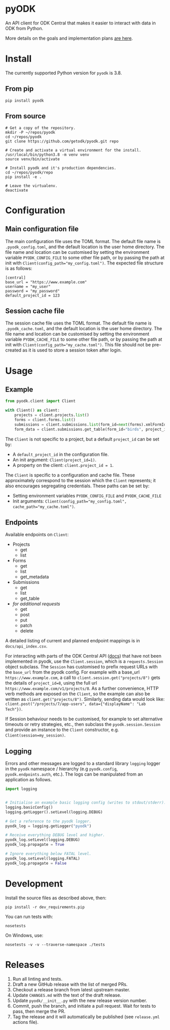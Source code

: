 # pyODK

An API client for ODK Central that makes it easier to interact with data in ODK from Python.

More details on the goals and implementation plans [are here](https://docs.google.com/document/d/1AamUcvO4R7VzphToIfeMhCjWEjxjbpVQ_DJR89FlpRc/edit).


# Install

The currently supported Python version for `pyodk` is 3.8.


## From pip

```
pip install pyodk
```


## From source

```
# Get a copy of the repository.
mkdir -P ~/repos/pyodk
cd ~/repos/pyodk
git clone https://github.com/getodk/pyodk.git repo

# Create and activate a virtual environment for the install.
/usr/local/bin/python3.8 -m venv venv
source venv/bin/activate

# Install pyodk and it's production dependencies.
cd ~/repos/pyodk/repo
pip install -e .

# Leave the virtualenv.
deactivate
```


# Configuration


## Main configuration file

The main configuration file uses the TOML format. The default file name is `.pyodk_config.toml`, and the default location is the user home directory. The file name and location can be customised by setting the environment variable `PYODK_CONFIG_FILE` to some other file path, or by passing the path at init with `Client(config_path="my_config.toml")`. The expected file structure is as follows:

```
[central]
base_url = "https://www.example.com"
username = "my_user"
password = "my_password"
default_project_id = 123
```


## Session cache file

The session cache file uses the TOML format. The default file name is `.pyodk_cache.toml`, and the default location is the user home directory. The file name and location can be customised by setting the environment variable `PYODK_CACHE_FILE` to some other file path, or by passing the path at init with `Client(config_path="my_cache.toml")`. This file should not be pre-created as it is used to store a session token after login.


# Usage


## Example

```python
from pyodk.client import Client

with Client() as client:
    projects = client.projects.list()
    forms = client.forms.list()
    submissions = client.submissions.list(form_id=next(forms).xmlFormId)
    form_data = client.submissions.get_table(form_id="birds", project_id=8)
```

The `Client` is not specific to a project, but a default `project_id` can be set by:

- A `default_project_id` in the configuration file.
- An init argument: `Client(project_id=1)`.
- A property on the client: `client.project_id = 1`.

The `Client` is specific to a configuration and cache file. These approximately correspond to the session which the `Client` represents; it also encourages segregating credentials. These paths can be set by:

- Setting environment variables `PYODK_CONFIG_FILE` and `PYODK_CACHE_FILE`
- Init arguments: `Client(config_path="my_config.toml", cache_path="my_cache.toml")`.


## Endpoints

Available endpoints on `Client`:

- Projects
  - get
  - list
- Forms
  - get
  - list
  - get_metadata
- Submissions
  - get
  - list
  - get_table
- *for additional requests*
  - get
  - post
  - put
  - patch
  - delete

A detailed listing of current and planned endpoint mappings is in `docs/api_index.csv`.

For interacting with parts of the ODK Central API ([docs](https://odkcentral.docs.apiary.io)) that have not been implemented in pyodk, use the `Client.session`, which is a `requests.Session` object subclass. The `Session` has customised to prefix request URLs with the `base_url` from the pyodk config. For example with a base_url `https://www.example.com`, a call to `client.session.get("projects/8")` gets the details of `project_id=8`, using the full url `https://www.example.com/v1/projects/8`. As a further convenience, HTTP verb methods are exposed on the `Client`, so the example can also be written as `client.get("projects/8")`. Similarly, sending data would look like: `client.post("/projects/7/app-users", data={"displayName": "Lab Tech"})`.

If Session behaviour needs to be customised, for example to set alternative timeouts or retry strategies, etc., then subclass the `pyodk.session.Session` and provide an instance to the `Client` constructor, e.g. `Client(session=my_session)`.


## Logging

Errors and other messages are logged to a standard library `logging` logger in the `pyodk` namespace / hierarchy (e.g `pyodk.config`, `pyodk.endpoints.auth`, etc.). The logs can be manipulated from an application as follows.

```python
import logging


# Initialise an example basic logging config (writes to stdout/stderr).
logging.basicConfig()
logging.getLogger().setLevel(logging.DEBUG)

# Get a reference to the pyodk logger.
pyodk_log = logging.getLogger("pyodk")

# Receive everything DEBUG level and higher.
pyodk_log.setLevel(logging.DEBUG)
pyodk_log.propagate = True

# Ignore everything below FATAL level.
pyodk_log.setLevel(logging.FATAL)
pyodk_log.propagate = False
```


# Development

Install the source files as described above, then:

```
pip install -r dev_requirements.pip
```

You can run tests with:

```
nosetests
```

On Windows, use:

```
nosetests -v -v --traverse-namespace ./tests
```


# Releases

1. Run all linting and tests.
2. Draft a new GitHub release with the list of merged PRs.
3. Checkout a release branch from latest upstream master.
4. Update `CHANGES.md` with the text of the draft release.
5. Update `pyodk/__init__.py` with the new release version number.
6. Commit, push the branch, and initiate a pull request. Wait for tests to pass, then merge the PR.
7. Tag the release and it will automatically be published (see `release.yml` actions file).
